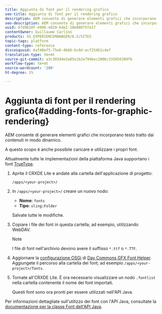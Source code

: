 ```yaml
---
title: Aggiunta di font per il rendering grafico
seo-title: Aggiunta di font per il rendering grafico
description: AEM consente di generare elementi grafici che incorporano testo tratto in modo dinamico dal contenuto
seo-description: AEM consente di generare elementi grafici che incorporano testo tratto in modo dinamico dal contenuto
uuid: 67d9b10f-e986-4d29-bde2-10e08075fe17
contentOwner: Guillaume Carlino
products: SG_EXPERIENCEMANAGER/6.5/SITES
topic-tags: platform
content-type: reference
discoiquuid: 6af48ef5-75e6-4b66-bc0d-ecf254b1c4ef
translation-type: tm+mt
source-git-commit: a3c303d4e3a85e1b2e794bec2006c335056309fb
workflow-type: tm+mt
source-wordcount: '200'
ht-degree: 1%

---
```



# Aggiunta di font per il rendering grafico{#adding-fonts-for-graphic-rendering}

AEM consente di generare elementi grafici che incorporano testo tratto dai contenuti in modo dinamico.

A questo scopo è anche possibile caricare e utilizzare i propri font.

Attualmente tutte le implementazioni della piattaforma Java supportano i font [TrueType](https://en.wikipedia.org/wiki/Truetype).

1. Aprite il CRXDE Lite e andate alla cartella dell&#39;applicazione di progetto:

   `/apps/<your-project>/`

1. In `/apps/<your-project>/` creare un nuovo nodo:

   * **Nome**: `fonts`
   * **Tipo**: `sling:Folder`

   Salvate tutte le modifiche.

1. Copiare i file dei font in questa cartella; ad esempio, utilizzando WebDAV.

   >[!NOTE]
   >
   >I file di font nell&#39;archivio devono avere il suffisso `*.ttf` o `*.TTF`.

1. Aggiornare la [configurazione OSGi](/help/sites-deploying/configuring-osgi.md) di [Day Commons GFX Font Helper](/help/sites-deploying/osgi-configuration-settings.md). Aggiungete il percorso alla cartella dei font; ad esempio `/apps/<your-project>/fonts`.

1. Tornate all&#39;CRXDE Lite. È ora necessario visualizzare un nodo `.fontlist` nella cartella contenente il nome dei font importati.

   Questi font sono ora pronti per essere utilizzati nell&#39;API Java.

Per informazioni dettagliate sull&#39;utilizzo dei font con l&#39;API Java, consultate la [documentazione per la classe Font dell&#39;API Java](https://download.oracle.com/javase/6/docs/api/java/awt/Font.html).


